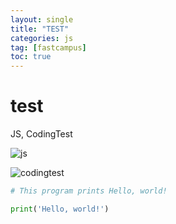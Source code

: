 ```yaml
---
layout: single
title: "TEST"
categories: js
tag: [fastcampus]
toc: true
---
```


# test

JS, CodingTest

![js](./images/jslogo.png)

![codingtest](../images/bojlogo.png)

```python
# This program prints Hello, world!

print('Hello, world!')
```
